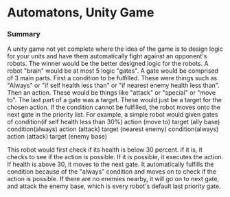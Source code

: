 # Automatons, Unity Game
### Summary

A unity game not yet complete where the idea of the game is to design logic for your units and have them automatically fight against an opponent's robots. The winner would be the better designed logic for the robots. A robot "brain" would be at most 5 logic "gates". A gate would be comprised of 3 main parts. First a condition to be fulfilled. These were things such as "Always" or "if self health less than" or "if nearest enemy health less than".  Then an action. These would be things like "attack" or "special" or "move to". The last part of a gate was a target. These would just be a target for the chosen action. If the condition cannot be fulfilled, the robot moves onto the next gate in the priority list. For example, a simple robot would given gates of
condition(if self health less than 30%) action (move to) target (ally base)
condition(always) action (attack) target (nearest enemy)
condition(always) action (attack) target (enemy base)

This robot would first check if its health is below 30 percent. if it is, it checks to see if the action is possible. If it is possible, it executes the action. If health is above 30, it moves to the next gate. It automatically fulfills the condition because of the "always" condition and moves on to check if the action is possible. If there are no enemies nearby, it will go on to next gate, and attack the enemy base, which is every robot's default last priority gate.
